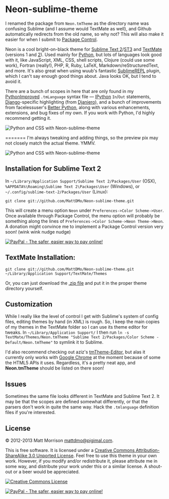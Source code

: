 # Neon-sublime-theme
I renamed the package from `Neon.tmTheme` as the directory name was confusing Sublime (and I assume would TextMate as well), and Github automatically redirects from the old name, so why not? This will also make it easier for when I submit to [Package Control](http://wbond.net/sublime_packages/package_control).

Neon is a cool bright-on-black theme for [Sublime Text 2](http://www.sublimetext.com/2)/[ST3](http://www.sublimetext.com/3) and [TextMate](http://www.macromates.com) (versions 1 and [2](https://github.com/textmate/textmate)). Used mainly for [Python](http://www.python.org), but lots of languages look good with it, like JavaScript, XML, CSS, shell scripts, Clojure (could use some work), Fortran (really!), PHP, R, Ruby, LaTeX, Markdown/reStructuredText, and more. It's also great when using wuub's fantastic [SublimeREPL](https://github.com/wuub/SublimeREPL) plugin, which I can't say enough good things about. Java looks OK, but I tend to avoid it.

There are a bunch of scopes in here that are only found in my [PythonImproved](https://github.com/MattDMo/PythonImproved) `.tmLanguage` syntax file &mdash; [IPython](http://www.ipython.org) `In`/`Out` statements, [Django](http://djangoproject.org)-specific highlighting (from [Djaniero](https://github.com/squ1b3r/Djaneiro)), and a bunch of improvements from facelessuser's [Better Python](https://github.com/facelessuser/sublime-languages/tree/master/Better%20Python), along with various enhancements, extensions, and bug fixes of my own. If you work with Python, I'd highly recommend getting it.

<img src="http://www.pigimal.com/img/textmate2github.png" alt="Python and CSS with Neon-sublime-theme" />

=======
I'm always tweaking and adding things, so the preview pix may not closely match the actual theme. YMMV.

<img src="http://www.pigimal.com/img/textmate2.png" alt="Python and CSS with Neon-sublime-theme" />

## Installation for Sublime Text 2
In `~/Library/Application Support/Sublime Text 2/Packages/User` (OSX), `%APPDATA%\Roaming\Sublime Text 2\Packages\User` (Windows), or `~/.config/sublime-text-2/Packages/User` (Linux):

    git clone git://github.com/MattDMo/Neon-sublime-theme.git 

This will create a menu option `Neon` under `Preferences->Color Scheme->User`. Once available through Package Control, the menu option will probably be something along the lines of `Preferences->Color Scheme->Neon Theme->Neon`. A donation might convince me to implement a Package Control version very soon! (wink wink nudge nudge)

<a href="https://www.paypal.com/cgi-bin/webscr?cmd=_donations&business=R97MGGYES6GAJ&lc=US&item_name=Matthew%20D%2e%20Morrison&item_number=neon%2dsublime%2dtheme&currency_code=USD&bn=PP%2dDonationsBF%3abtn_donate_SM%2egif%3aNonHosted"><img src="https://www.paypalobjects.com/en_US/i/btn/btn_donate_SM.gif" border="0" name="Donate" alt="PayPal - The safer, easier way to pay online!"></a>



## TextMate Installation:
    
    git clone git://github.com/MattDMo/Neon-sublime-theme.git ~/Library/Application Support/TextMate/Themes
    
Or, you can just download the [.zip file](https://github.com/MattDMo/Neon-sublime-theme/archive/master.zip) and put it in the proper theme directory yourself.

## Customization

While I really like the level of control I get with Sublime's system of config files, editing themes by hand (in XML) is rough. So, I keep the main copies of my themes in the TextMate folder so I can use its theme editor for tweaks. In `~/Library/Application Support/` I then run `ln -s TextMate/Themes/Neon.tmTheme "Sublime Text 2/Packages/Color Scheme - Default/Neon.tmTheme"` to symlink it to Sublime.

I'd also recommend checking out aziz's [tmTheme-Editor](http://tmtheme-editor.herokuapp.com/), but alas it currently only works with [Google Chrome](https://www.google.com/chrome/‎) at the moment because of some the HTML5 APIs it uses. Regardless, it's a pretty neat app, and **Neon.tmTheme** should be listed on there soon!

## Issues
Sometimes the same file looks different in TextMate and Sublime Text 2. It may be that the scopes are defined somewhat differently, or that the parsers don't work in quite the same way. Hack the `.tmlanguage` definition files if you're interested.

## License

&copy; 2012-2013 Matt Morrison <mattdmo@pigimal.com>.

This is free software. It is licensed under a <a rel="license" href="http://creativecommons.org/licenses/by-sa/3.0/">Creative Commons Attribution-ShareAlike 3.0 Unported License</a>. Feel free to use this theme in your own work. However, if you modify and/or redistribute it, please attribute me in some way, and distribute your work under this or a similar license. A shout-out or a beer would be appreciated.

<a rel="license" href="http://creativecommons.org/licenses/by-sa/3.0/"><img alt="Creative Commons License" style="border-width:0;align:center" src="http://i.creativecommons.org/l/by-sa/3.0/88x31.png" /></a>

<a href="https://www.paypal.com/cgi-bin/webscr?cmd=_donations&business=R97MGGYES6GAJ&lc=US&item_name=Matthew%20D%2e%20Morrison&item_number=neon%2dsublime%2dtheme&currency_code=USD&bn=PP%2dDonationsBF%3abtn_donate_SM%2egif%3aNonHosted"><img src="https://www.paypalobjects.com/en_US/i/btn/btn_donate_SM.gif" border="0" name="Donate" alt="PayPal - The safer, easier way to pay online!"></a>
    
